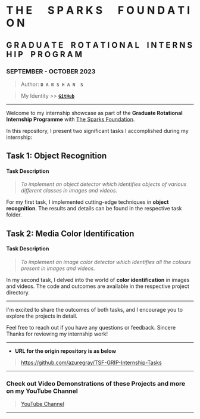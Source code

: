 # **T H E &emsp; S P A R K S &emsp; F O U N D A T I O N**
## G R A D U A T E &ensp; R O T A T I O N A L &ensp; I N T E R N S H I P &ensp; P R O G R A M
### SEPTEMBER - OCTOBER 2023

> Author: **`D A R S H A N  S`**

> My Identity >>  [**`GitHub`**](https://github.com/azuregray/)

---

Welcome to my internship showcase as part of the **Graduate Rotational Internship Programme** with [The Sparks Foundation](https://www.thesparksfoundationsingapore.org/). 

In this repository, I present two significant tasks I accomplished during my internship:

## Task 1: Object Recognition

#### Task Description
> *To implement an object detector which identifies objects of various different classes in images and videos.*

For my first task, I implemented cutting-edge techniques in **object recognition**. The results and details can be found in the respective task folder.

## Task 2: Media Color Identification

#### Task Description
> *To implement an image color detector which identifies all the colours present in images and videos.*

In my second task, I delved into the world of **color identification** in images and videos. The code and outcomes are available in the respective project directory.

---

I'm excited to share the outcomes of both tasks, and I encourage you to explore the projects in detail.

Feel free to reach out if you have any questions or feedback.
Sincere Thanks for reviewing my internship work!

---

- **URL for the origin repository is as below**

> https://github.com/azuregray/TSF-GRIP-Internship-Tasks

---
### Check out Video Demonstrations of these Projects and more on my YouTube Channel

> [YouTube Channel](https://youtube.com/@pantoneblack)

---
